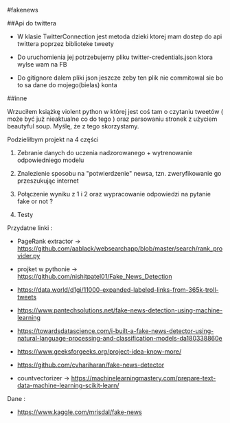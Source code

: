 #fakenews

##Api do twittera
+ W klasie TwitterConnection jest metoda dzieki ktorej mam dostep do api twittera
poprzez biblioteke tweety

+ Do uruchomienia jej potrzebujemy pliku twitter-credentials.json ktora wylse wam na FB

+ Do gitignore dalem pliki json jeszcze zeby ten plik nie commitowal sie bo to sa dane do mojego(bielas) konta

##inne

Wrzuciłem książkę violent python  w której jest coś tam o czytaniu tweetów ( może być już nieaktualne co do tego ) oraz parsowaniu stronek z użyciem beautyful soup. Myślę, że z tego skorzystamy.

Podzieliłbym projekt na 4 części

1. Zebranie danych do uczenia nadzorowanego + wytrenowanie odpowiedniego modelu

2. Znalezienie sposobu na "potwierdzenie" newsa, tzn. zweryfikowanie go przeszukując internet

3. Połączenie wyniku z 1 i 2 oraz wypracowanie odpowiedzi na pytanie fake or not ?

4. Testy


Przydatne linki : 
- PageRank extractor -> https://github.com/aablack/websearchapp/blob/master/search/rank_provider.py 

- projket w pythonie -> https://github.com/nishitpatel01/Fake_News_Detection

- https://data.world/d1gi/11000-expanded-labeled-links-from-365k-troll-tweets

- https://www.pantechsolutions.net/fake-news-detection-using-machine-learning

- https://towardsdatascience.com/i-built-a-fake-news-detector-using-natural-language-processing-and-classification-models-da180338860e

- https://www.geeksforgeeks.org/project-idea-know-more/

- https://github.com/cvhariharan/fake-news-detector

-  countvectorizer -> https://machinelearningmastery.com/prepare-text-data-machine-learning-scikit-learn/

Dane :

- https://www.kaggle.com/mrisdal/fake-news
